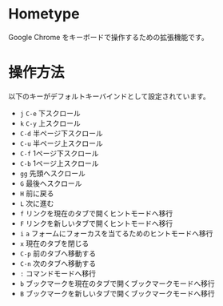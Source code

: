 # Hometype

Google Chrome をキーボードで操作するための拡張機能です。

# 操作方法

以下のキーがデフォルトキーバインドとして設定されています。

* `j` `C-e` 下スクロール
* `k` `C-y` 上スクロール
* `C-d` 半ページ下スクロール
* `C-u` 半ページ上スクロール
* `C-f` 1ページ下スクロール
* `C-b` 1ページ上スクロール
* `gg` 先頭へスクロール
* `G` 最後へスクロール
* `H` 前に戻る
* `L` 次に進む
* `f` リンクを現在のタブで開くヒントモードへ移行
* `F` リンクを新しいタブで開くヒントモードへ移行
* `i` `a` フォームにフォーカスを当てるためのヒントモードへ移行
* `x` 現在のタブを閉じる
* `C-p` 前のタブへ移動する
* `C-n` 次のタブへ移動する
* `:` コマンドモードへ移行
* `b` ブックマークを現在のタブで開くブックマークモードへ移行
* `B` ブックマークを新しいタブで開くブックマークモードへ移行
